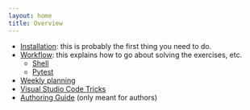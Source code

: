 ```yaml
---
layout: home
title: Overview
---
```


* [Installation](installation/): this is probably the first thing you need to do.
* [Workflow](workflow): this explains how to go about solving the exercises, etc.
  * [Shell](./workflow/shell.md)
  * [Pytest](./workflow/pytest.md)
* [Weekly planning](planning.md)
* [Visual Studio Code Tricks](vscode/)
* [Authoring Guide](authoring/) (only meant for authors)
